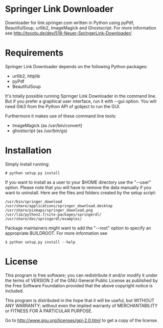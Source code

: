 Springer Link Downloader
========================

Downloader for link.springer.com written in Python using pyPdf, BeautifulSoup,
urllib2, ImageMagick and Ghostscript. For more information see 
http://tovotu.de/dev/518-Neuer-SpringerLink-Downloader/

Requirements
============

Springer Link Downloader depends on the following Python packages:

* urllib2, httplib
* pyPdf
* BeautifulSoup

It's totally possible running Springer Link Downloader in the command
line. But if you prefer a graphical user interface, run it with --gui
option. You will need Gtk3 from the Python API of gobject to run the GUI.

Furthermore it makes use of these command line tools:

* ImageMagick (as /usr/bin/convert)
* ghostscript (as /usr/bin/gs)

Installation
============


Simply install running:

    # python setup.py install
    
If you want to install as a user to your $HOME directory use the "--user"
option. Please note that you will have to remove the data manually if you want
to uninstall. Here are the files and folders created by the setup script:

    /usr/bin/springer_download
    /usr/share/applications/springer_download.desktop
    /usr/share/pixmaps/springer_download.png
    /usr/lib/python2.7/site-packages/springerdl/
    /usr/share/doc/springerdl/examples/
    
Package maintainers might want to add the "--root" option to specify an
appropriate BUILDROOT. For more information see 

    $ python setup.py install --help

License
=======

This program is free software; you can redistribute it and/or modify it under
the terms of VERSION 2 of the GNU General Public License as published by the
Free Software Foundation provided that the above copyright notice is included.

This program is distributed in the hope that it will be useful, but WITHOUT ANY
WARRANTY; without even the implied warranty of MERCHANTABILITY or FITNESS FOR A
PARTICULAR PURPOSE.

Go to http://www.gnu.org/licenses/gpl-2.0.html to get a copy of the license.
